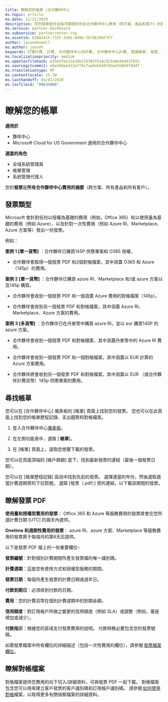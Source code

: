```yaml
---
title: 瞭解您的帳單 |合作夥伴中心
ms.topic: article
ms.date: 11/21/2019
description: 您的發票是目前每月期間的所有合作夥伴中心費用（跨方案、產品和客戶）的摘要。
ms.service: partner-dashboard
ms.subservice: partnercenter-csp
ms.assetid: E1BA3415-732F-4385-8996-5E79E200F7F7
author: jasonwhowell
ms.author: jasonh
keywords: 訂閱計費, 計費, 合作夥伴中心的計費, 合作夥伴中心計費, 閱讀帳單, 發票, 合作夥伴中心發票, CSP 發票, 我的帳單在哪裡？
ms.localizationpriority: medium
ms.openlocfilehash: e356dfbe3243db176393f614c92540e40d92f055
ms.sourcegitcommit: e8e44bba412e7f4c7ae0abb48fddad1b050f9d47
ms.translationtype: MT
ms.contentlocale: zh-TW
ms.lasthandoff: 04/03/2020
ms.locfileid: "80634808"
---
```

# <a name="understand-your-bill"></a>瞭解您的帳單

**適用於**

- 夥伴中心
- Microsoft Cloud for US Government 適用的合作夥伴中心

**適當的角色**

- 全域系統管理員
- 帳單管理
- 系統管理代理人


您的**發票**是**所有合作夥伴中心費用的摘要**（跨方案、所有產品和所有客戶）。 

## <a name="invoice-types"></a>發票類型

Microsoft 會針對任何以授權為基礎的費用（例如，Office 365）和以使用量為基礎的費用（例如 Azure），以及針對一次性費用（例如 Azure RI、Marketplace、Azure 方案等）發出一份發票。 

例如：  

**案例 1 [單一貨幣]** ：合作夥伴已購買145P 供應專案和 O365 授權，  

- 合作夥伴會取得一個發票 PDF 和2個對帳檔案，其中涵蓋 O365 和 Azure （145p）的費用。  

**案例 2 [單一貨幣]** ：合作夥伴已購買 azure RI、Marketplace 和/或 azure 方案以及145p 購買。 

- 合作夥伴會收到一個發票 PDF 和一個涵蓋 Azure 費用的對帳檔案（145p）。 

- 合作夥伴會收到另一個發票 PDF 和對帳檔案，其中涵蓋 Azure RI、Marketplace、Azure 方案的費用。 

**案例 3 [多貨幣]** ：合作夥伴已在丹麥幣中購買 azure RI，並以 eur 購買145P 的 azure 方案。 

- 合作夥伴會收到一個發票 PDF 和對帳檔案，其中涵蓋丹麥幣中的 Azure RI 費用。 

- 合作夥伴會收到一個發票 PDF 和一個對帳檔案，其中涵蓋以 EUR 計算的 Azure 方案費用。 

- 合作夥伴將會收到另一個發票 PDF 和對帳檔案，其中涵蓋以 EUR （或合作夥伴計費貨幣）145p 供應專案的費用。 

## <a name="find-your-bill"></a>尋找帳單 

您可以在 [合作夥伴中心] 儀表板的 [帳單] 頁面上找到您的發票。 您也可以在此頁面上找到您的帳單歷程記錄、支出趨勢和對帳檔案。 

1. 登入合作夥伴中心[儀表板](https://partner.microsoft.com/dashboard/home)。 

2. 在左側功能表中，選取 [ **帳單**]。 

3. 在 [帳單] 頁面上，選取您想要下載的發票。 

您可以在頁面頂端的 [帳戶餘額] 底下，找到最新發票的連結（最後一個發票日期）。 

您可以在 [帳單歷程記錄] 區段中找到先前的發票。 選擇適當的年份，然後選取適當計費週期旁的下拉箭號。 選取 [發票（.pdf）] 旁的連結，以下載該期間的發票。 

## <a name="understanding-invoice-pdf"></a>瞭解發票 PDF 

**使用量和授權型費用的發票**： Office 365 和 Azure 等服務費用的發票將會在您所選計費日期 [UTC] 的兩天內提供。  

**Onetime 和週期性費用的發票**： azure RI、azure 方案、Marketplace 等服務費用的發票將于每個月的第8天后提供。  

以下是發票 PDF 檔上的一些重要欄位– 

**發票編號**：針對個別計費期間所產生發票檔的唯一識別碼。 

**計費週期**：這是您有使用方式和授權型服務的期間。 

**發票日期**：每個月產生發票的計費日期或週年日。 

**付款到期日**：必須收到付款的日期。 

**費用**：您的計費貨幣在個別計費週期中的到期金額。 

**信用額度**：對訂用帳戶所做之變更的信用額度（例如 SLA）或調整（例如，基座增加或減少）。 

**付款指示**：根據您的區域支付發票費用的說明。 付款時務必要包含您的發票號碼。 

如需發票檔案中所有欄位的詳細描述（包括一次性費用的欄位），請參閱 [發票檔案欄位](https://docs.microsoft.com/partner-center/invoice-file)。 

## <a name="understand-reconciliation-file"></a>瞭解對帳檔案 

 對帳檔案提供您費用的向下切入/詳細資料，可與發票 PDF 一起下載。 對帳檔案包含您可以用來建立客戶發票的客戶識別碼和訂用帳戶識別碼。 請參閱 [如何使用對帳](https://docs.microsoft.com/partner-center/use-the-reconciliation-files)檔案，以取得更多有關偵察檔案的詳細資料。 




























